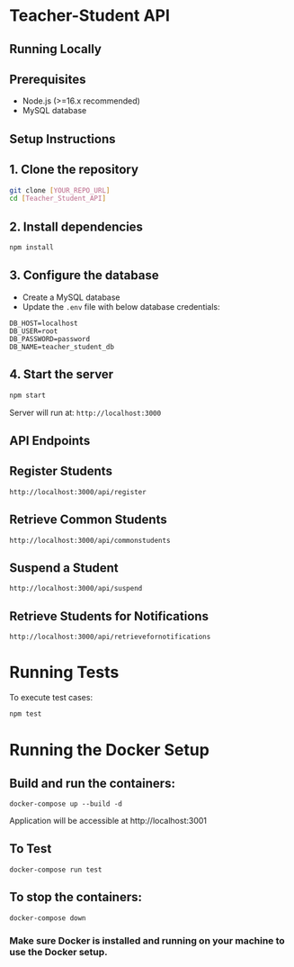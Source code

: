 # Teacher-Student API

## Running Locally

## Prerequisites
- Node.js (>=16.x recommended)
- MySQL database

## Setup Instructions

## 1. Clone the repository
```sh
git clone [YOUR_REPO_URL]
cd [Teacher_Student_API]
```

## 2. Install dependencies
```sh
npm install
```

## 3. Configure the database
- Create a MySQL database
- Update the `.env` file with below database credentials:
```env
DB_HOST=localhost
DB_USER=root
DB_PASSWORD=password
DB_NAME=teacher_student_db
```

## 4. Start the server
```sh
npm start
```
Server will run at: `http://localhost:3000`

## API Endpoints

## Register Students
```
http://localhost:3000/api/register

```
## Retrieve Common Students
```
http://localhost:3000/api/commonstudents

```
## Suspend a Student
```
http://localhost:3000/api/suspend

```
## Retrieve Students for Notifications
```
http://localhost:3000/api/retrievefornotifications

```

# Running Tests
To execute test cases:
```sh
npm test
```

# Running the Docker Setup
## Build and run the containers:
```
docker-compose up --build -d
```
Application will be accessible at http://localhost:3001

## To Test 
```
docker-compose run test
```

## To stop the containers:
```
docker-compose down
```
### Make sure Docker is installed and running on your machine to use the Docker setup.